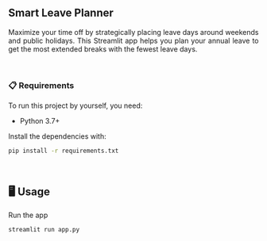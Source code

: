 ## Smart Leave Planner

<p style="text-align: justify;">
Maximize your time off by strategically placing leave days around weekends and public holidays. This Streamlit app helps you plan your annual leave to get the most extended breaks with the fewest leave days.
</p>


<br/>


### 📋 Requirements
To run this project by yourself, you need:
- Python 3.7+

Install the dependencies with:

```bash
pip install -r requirements.txt
```


<br>

## 🖥️ Usage

Run the app
```bash
streamlit run app.py
```
